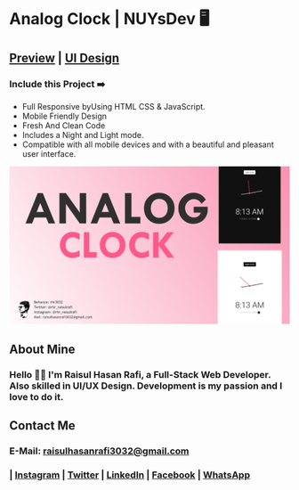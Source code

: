# Analog Clock | NUYsDev 🖥️
## [Preview](https://rhr3032.github.io/Analog_Clock/) | [UI Design](#)


### Include this Project ➡️

- Full Responsive byUsing HTML CSS & JavaScript.
- Mobile Friendly Design
- Fresh And Clean Code
- Includes a Night and Light mode.
- Compatible with all mobile devices and with a beautiful and pleasant user interface.


![preview img](tmb/qwer.png)

## About Mine
### Hello 👋🏻 I'm Raisul Hasan Rafi, a Full-Stack Web Developer. Also skilled in UI/UX Design. Development is my passion and I love to do it.

## Contact Me
### E-Mail: raisulhasanrafi3032@gmail.com
### | [Instagram](https://instagram.com/rhr_raisulrafi) | [Twitter](https://twitter.com/rhr_raisulrafi) | [LinkedIn](https://linkedin.com/in/rhr3032) | [Facebook](https://facebook.com/rhr.raisulrafi) | [WhatsApp](https://api.whatsapp.com/send?phone=%208801795408194......)
